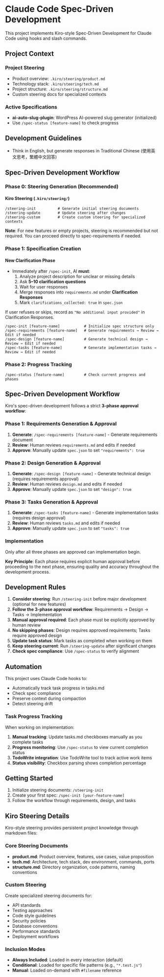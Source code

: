 # Claude Code Spec-Driven Development

This project implements Kiro-style Spec-Driven Development for Claude Code using hooks and slash commands.

## Project Context

### Project Steering
- Product overview: `.kiro/steering/product.md`
- Technology stack: `.kiro/steering/tech.md`
- Project structure: `.kiro/steering/structure.md`
- Custom steering docs for specialized contexts

### Active Specifications
- **ai-auto-slug-plugin**: WordPress AI-powered slug generator (initialized)
- Use `/spec-status [feature-name]` to check progress

## Development Guidelines
- Think in English, but generate responses in Traditional Chinese (使用英文思考，繁體中文回答)

## Spec-Driven Development Workflow

### Phase 0: Steering Generation (Recommended)

#### Kiro Steering (`.kiro/steering/`)
```
/steering-init          # Generate initial steering documents
/steering-update        # Update steering after changes
/steering-custom        # Create custom steering for specialized contexts
```

**Note**: For new features or empty projects, steering is recommended but not required. You can proceed directly to spec-requirements if needed.

### Phase 1: Specification Creation

#### New Clarification Phase
- Immediately after `/spec-init`, AI **must**:
  1. Analyze project description for unclear or missing details
  2. Ask **5–10 clarification questions**
  3. Wait for user responses
  4. Merge responses into `requirements.md` under **Clarification Responses**
  5. Mark `clarifications_collected: true` in `spec.json`

If user refuses or skips, record as `"No additional input provided"` in Clarification Responses.

```
/spec-init [feature-name]           # Initialize spec structure only
/spec-requirements [feature-name]   # Generate requirements → Review → Edit if needed
/spec-design [feature-name]         # Generate technical design → Review → Edit if needed
/spec-tasks [feature-name]          # Generate implementation tasks → Review → Edit if needed
```

### Phase 2: Progress Tracking
```
/spec-status [feature-name]         # Check current progress and phases
```

## Spec-Driven Development Workflow

Kiro's spec-driven development follows a strict **3-phase approval workflow**:

### Phase 1: Requirements Generation & Approval
1. **Generate**: `/spec-requirements [feature-name]` - Generate requirements document
2. **Review**: Human reviews `requirements.md` and edits if needed
3. **Approve**: Manually update `spec.json` to set `"requirements": true`

### Phase 2: Design Generation & Approval
1. **Generate**: `/spec-design [feature-name]` - Generate technical design (requires requirements approval)
2. **Review**: Human reviews `design.md` and edits if needed
3. **Approve**: Manually update `spec.json` to set `"design": true`

### Phase 3: Tasks Generation & Approval
1. **Generate**: `/spec-tasks [feature-name]` - Generate implementation tasks (requires design approval)
2. **Review**: Human reviews `tasks.md` and edits if needed
3. **Approve**: Manually update `spec.json` to set `"tasks": true`

### Implementation
Only after all three phases are approved can implementation begin.

**Key Principle**: Each phase requires explicit human approval before proceeding to the next phase, ensuring quality and accuracy throughout the development process.

## Development Rules

1. **Consider steering**: Run `/steering-init` before major development (optional for new features)
2. **Follow the 3-phase approval workflow**: Requirements → Design → Tasks → Implementation
3. **Manual approval required**: Each phase must be explicitly approved by human review
4. **No skipping phases**: Design requires approved requirements; Tasks require approved design
5. **Update task status**: Mark tasks as completed when working on them
6. **Keep steering current**: Run `/steering-update` after significant changes
7. **Check spec compliance**: Use `/spec-status` to verify alignment

## Automation

This project uses Claude Code hooks to:
- Automatically track task progress in tasks.md
- Check spec compliance
- Preserve context during compaction
- Detect steering drift

### Task Progress Tracking

When working on implementation:
1. **Manual tracking**: Update tasks.md checkboxes manually as you complete tasks
2. **Progress monitoring**: Use `/spec-status` to view current completion status
3. **TodoWrite integration**: Use TodoWrite tool to track active work items
4. **Status visibility**: Checkbox parsing shows completion percentage

## Getting Started

1. Initialize steering documents: `/steering-init`
2. Create your first spec: `/spec-init [your-feature-name]`
3. Follow the workflow through requirements, design, and tasks

## Kiro Steering Details

Kiro-style steering provides persistent project knowledge through markdown files:

### Core Steering Documents
- **product.md**: Product overview, features, use cases, value proposition
- **tech.md**: Architecture, tech stack, dev environment, commands, ports
- **structure.md**: Directory organization, code patterns, naming conventions

### Custom Steering
Create specialized steering documents for:
- API standards
- Testing approaches
- Code style guidelines
- Security policies
- Database conventions
- Performance standards
- Deployment workflows

### Inclusion Modes
- **Always Included**: Loaded in every interaction (default)
- **Conditional**: Loaded for specific file patterns (e.g., `"*.test.js"`)
- **Manual**: Loaded on-demand with `#filename` reference